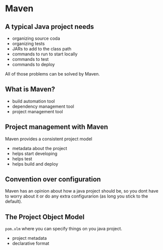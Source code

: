 # Maven
## A typical Java project needs

- organizing source coda
- organizing tests
- JARs to add to the class path
- commands to run to start locally
- commands to test
- commands to deploy

All of those problems can be solved by Maven.

## What is Maven?

- build automation tool
- dependency management tool
- project management tool

## Project management with Maven

Maven provides a consistent project model

- metadata about the project
- helps start developing
- helps test
- helps build and deploy

## Convention over configuration

Maven has an opinion about how a java project should be, so you dont have
to worry about it or do any extra configurarion (as long you stick to the default).

## The Project Object Model

`pom.xlm` where you can specify things on you java project.

- project metadata
- declarative format
